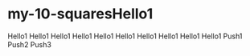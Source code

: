 # my-10-squaresHello1 
Hello1 
Hello1 
Hello1 
Hello1 
Hello1 
Hello1 
Hello1 
Hello1 
Hello1 
Hello1 
Push1 
Push2 
Push3 
